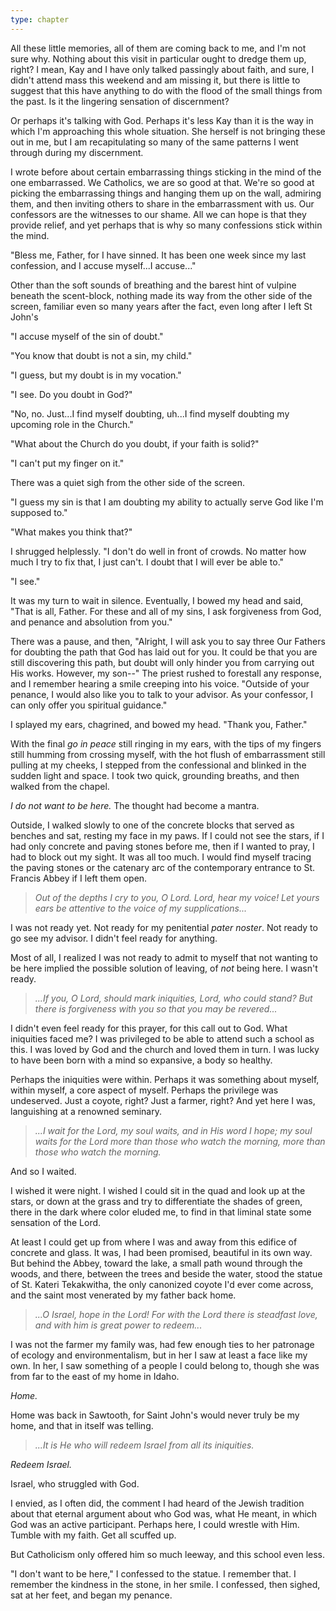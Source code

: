 ```yaml
---
type: chapter
---
```


All these little memories, all of them are coming back to me, and I'm not sure why. Nothing about this visit in particular ought to dredge them up, right? I mean, Kay and I have only talked passingly about faith, and sure, I didn't attend mass this weekend and am missing it, but there is little to suggest that this have anything to do with the flood of the small things from the past. Is it the lingering sensation of discernment?

Or perhaps it's talking with God. Perhaps it's less Kay than it is the way in which I'm approaching this whole situation. She herself is not bringing these out in me, but I am recapitulating so many of the same patterns I went through during my discernment.

I wrote before about certain embarrassing things sticking in the mind of the one embarrassed. We Catholics, we are so good at that. We're so good at picking the embarrassing things and hanging them up on the wall, admiring them, and then inviting others to share in the embarrassment with us. Our confessors are the witnesses to our shame. All we can hope is that they provide relief, and yet perhaps that is why so many confessions stick within the mind.

"Bless me, Father, for I have sinned. It has been one week since my last confession, and I accuse myself...I accuse..."

Other than the soft sounds of breathing and the barest hint of vulpine beneath the scent-block, nothing made its way from the other side of the screen, familiar even so many years after the fact, even long after I left St John's

"I accuse myself of the sin of doubt."

"You know that doubt is not a sin, my child."

"I guess, but my doubt is in my vocation."

"I see. Do you doubt in God?"

"No, no. Just...I find myself doubting, uh...I find myself doubting my upcoming role in the Church."

"What about the Church do you doubt, if your faith is solid?"

"I can't put my finger on it."

There was a quiet sigh from the other side of the screen.

"I guess my sin is that I am doubting my ability to actually serve God like I'm supposed to."

"What makes you think that?"

I shrugged helplessly. "I don't do well in front of crowds. No matter how much I try to fix that, I just can't. I doubt that I will ever be able to."

"I see."

It was my turn to wait in silence. Eventually, I bowed my head and said, "That is all, Father. For these and all of my sins, I ask forgiveness from God, and penance and absolution from you."

There was a pause, and then, "Alright, I will ask you to say three Our Fathers for doubting the path that God has laid out for you. It could be that you are still discovering this path, but doubt will only hinder you from carrying out His works. However, my son--" The priest rushed to forestall any response, and I remember hearing a smile creeping into his voice. "Outside of your penance, I would also like you to talk to your advisor. As your confessor, I can only offer you spiritual guidance."

I splayed my ears, chagrined, and bowed my head. "Thank you, Father."

With the final *go in peace* still ringing in my ears, with the tips of my fingers still humming from crossing myself, with the hot flush of embarrassment still pulling at my cheeks, I stepped from the confessional and blinked in the sudden light and space. I took two quick, grounding breaths, and then walked from the chapel.

*I do not want to be here.* The thought had become a mantra.

Outside, I walked slowly to one of the concrete blocks that served as benches and sat, resting my face in my paws. If I could not see the stars, if I had only concrete and paving stones before me, then if I wanted to pray, I had to block out my sight. It was all too much. I would find myself tracing the paving stones or the catenary arc of the contemporary entrance to St. Francis Abbey if I left them open.

> *Out of the depths I cry to you, O Lord. Lord, hear my voice! Let yours ears be attentive to the voice of my supplications...*

I was not ready yet. Not ready for my penitential *pater noster*. Not ready to go see my advisor. I didn't feel ready for anything.

Most of all, I realized I was not ready to admit to myself that not wanting to be here implied the possible solution of leaving, of *not* being here. I wasn't ready.

> *...If you, O Lord, should mark iniquities, Lord, who could stand? But there is forgiveness with you so that you may be revered...*

I didn't even feel ready for this prayer, for this call out to God. What iniquities faced me? I was privileged to be able to attend such a school as this. I was loved by God and the church and loved them in turn. I was lucky to have been born with a mind so expansive, a body so healthy.

Perhaps the iniquities were within. Perhaps it was something about myself, within myself, a core aspect of myself. Perhaps the privilege was undeserved. Just a coyote, right? Just a farmer, right? And yet here I was, languishing at a renowned seminary.

> *...I wait for the Lord, my soul waits, and in His word I hope; my soul waits for the Lord more than those who watch the morning, more than those who watch the morning.*

And so I waited.

I wished it were night. I wished I could sit in the quad and look up at the stars, or down at the grass and try to differentiate the shades of green, there in the dark where color eluded me, to find in that liminal state some sensation of the Lord.

At least I could get up from where I was and away from this edifice of concrete and glass. It was, I had been promised, beautiful in its own way. But behind the Abbey, toward the lake, a small path wound through the woods, and there, between the trees and beside the water, stood the statue of St. Kateri Tekakwitha, the only canonized coyote I'd ever come across, and the saint most venerated by my father back home.

> *...O Israel, hope in the Lord! For with the Lord there is steadfast love, and with him is great power to redeem...*

I was not the farmer my family was, had few enough ties to her patronage of ecology and environmentalism, but in her I saw at least a face like my own. In her, I saw something of a people I could belong to, though she was from far to the east of my home in Idaho.

*Home.*

Home was back in Sawtooth, for Saint John's would never truly be my home, and that in itself was telling.

> *...It is He who will redeem Israel from all its iniquities.*

*Redeem Israel.*

Israel, who struggled with God.

I envied, as I often did, the comment I had heard of the Jewish tradition about that eternal argument about who God was, what He meant, in which God was an active participant. Perhaps here, I could wrestle with Him. Tumble with my faith. Get all scuffed up.

But Catholicism only offered him so much leeway, and this school even less.

"I don't want to be here," I confessed to the statue. I remember that. I remember the kindness in the stone, in her smile. I confessed, then sighed, sat at her feet, and began my penance.
